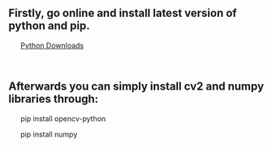 <h2>Firstly, go online and install latest version of python and pip.</h2>
<ol>
    <a href="https://www.python.org/downloads/">Python Downloads</a>
</ol>
<br>
<h2>Afterwards you can simply install cv2 and numpy libraries through: </h2>
<ol>
    <p>pip install opencv-python</p>
    <p>pip install numpy</p>
</ol>